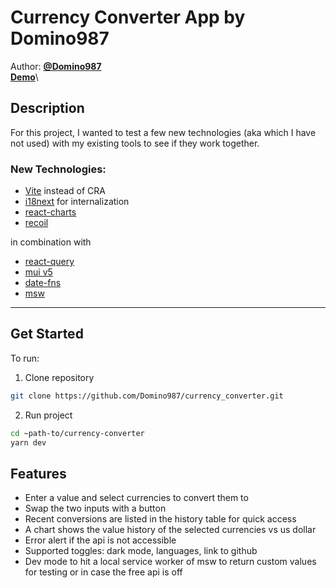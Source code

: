 # Currency Converter App by Domino987

Author: **[@Domino987](https://github.com/Domino987)**\
**[Demo](https://currency-converter-wine.vercel.app/)**\

## Description

For this project, I wanted to test a few new technologies (aka which I have not used) with my existing tools to see if they work together.

### New Technologies:

- [Vite](https://vitejs.dev/) instead of CRA
- [i18next](https://www.i18next.com/) for internalization
- [react-charts](https://react-charts.tanstack.com/)
- [recoil](https://recoiljs.org/)

in combination with

- [react-query](https://react-query.tanstack.com/)
- [mui v5](https://mui.com/)
- [date-fns](https://github.com/date-fns/date-fns)
- [msw](https://mswjs.io/)

---

## Get Started

To run:

1. Clone repository

```bash
git clone https://github.com/Domino987/currency_converter.git
```

2. Run project

```bash
cd ~path-to/currency-converter
yarn dev
```

## Features

- Enter a value and select currencies to convert them to
- Swap the two inputs with a button
- Recent conversions are listed in the history table for quick access
- A chart shows the value history of the selected currencies vs us dollar
- Error alert
  if the api is not accessible
- Supported toggles: dark mode, languages, link to github
- Dev mode to hit a local service worker of msw to return custom values for testing or in case the free api is off
